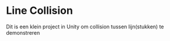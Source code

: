 # Line Collision
Dit is een klein project in Unity om collision tussen lijn(stukken) te demonstreren